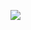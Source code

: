 ![](http://www.plantuml.com/plantuml/proxy?src=https://raw.githubusercontent.com/louiskimlevu/fullstackopen/main/part0/04_new_note_diagram.puml)

